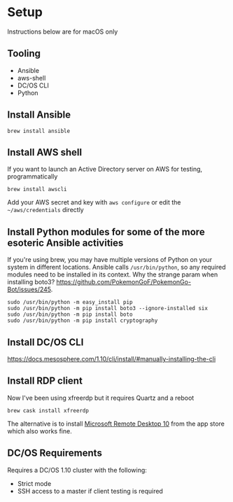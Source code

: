 # Setup

Instructions below are for macOS only

## Tooling

- Ansible
- aws-shell
- DC/OS CLI
- Python

## Install Ansible
```
brew install ansible
```

## Install AWS shell

If you want to launch an Active Directory server on AWS for testing, programmatically

```
brew install awscli
```

Add your AWS secret and key with `aws configure` or edit the `~/aws/credentials` directly

## Install Python modules for some of the more esoteric Ansible activities

If you're using brew, you may have multiple versions of Python on your system in different locations.
Ansible calls `/usr/bin/python`, so any required modules need to be installed in its context.
Why the strange param when installing boto3? https://github.com/PokemonGoF/PokemonGo-Bot/issues/245.

```
sudo /usr/bin/python -m easy_install pip
sudo /usr/bin/python -m pip install boto3 --ignore-installed six
sudo /usr/bin/python -m pip install boto
sudo /usr/bin/python -m pip install cryptography
```
## Install DC/OS CLI

https://docs.mesosphere.com/1.10/cli/install/#manually-installing-the-cli

## Install RDP client

Now I've been using xfreerdp but it requires Quartz and a reboot
```
brew cask install xfreerdp
```
The alternative is to install [Microsoft Remote Desktop 10](https://itunes.apple.com/gb/app/microsoft-remote-desktop-10/id1295203466?mt=12) from the app store which also works fine.

## DC/OS Requirements

Requires a DC/OS 1.10 cluster with the following:

* Strict mode
* SSH access to a master if client testing is required